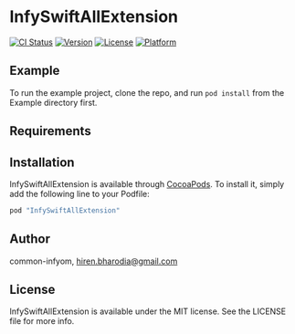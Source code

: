 # InfySwiftAllExtension

[![CI Status](http://img.shields.io/travis/common-infyom/InfySwiftAllExtension.svg?style=flat)](https://travis-ci.org/common-infyom/InfySwiftAllExtension)
[![Version](https://img.shields.io/cocoapods/v/InfySwiftAllExtension.svg?style=flat)](http://cocoapods.org/pods/InfySwiftAllExtension)
[![License](https://img.shields.io/cocoapods/l/InfySwiftAllExtension.svg?style=flat)](http://cocoapods.org/pods/InfySwiftAllExtension)
[![Platform](https://img.shields.io/cocoapods/p/InfySwiftAllExtension.svg?style=flat)](http://cocoapods.org/pods/InfySwiftAllExtension)

## Example

To run the example project, clone the repo, and run `pod install` from the Example directory first.

## Requirements

## Installation

InfySwiftAllExtension is available through [CocoaPods](http://cocoapods.org). To install
it, simply add the following line to your Podfile:

```ruby
pod "InfySwiftAllExtension"
```

## Author

common-infyom, hiren.bharodia@gmail.com

## License

InfySwiftAllExtension is available under the MIT license. See the LICENSE file for more info.
